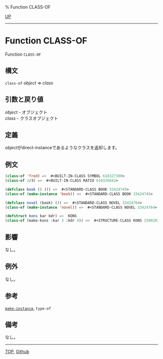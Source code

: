 % Function CLASS-OF

[UP](7.7.html)  

---

# Function **CLASS-OF**


Function `CLASS-OF`


## 構文

`class-of` *object* => *class*


## 引数と戻り値

*object* - オブジェクト  
*class* - クラスオブジェクト


## 定義

*object*がdirect-instanceであるようなクラスを返却します。


## 例文

```lisp
(class-of 'fred) =>  #<BUILT-IN-CLASS SYMBOL 610327300>
(class-of 2/3) =>  #<BUILT-IN-CLASS RATIO 610326642>

(defclass book () ()) =>  #<STANDARD-CLASS BOOK 33424745>
(class-of (make-instance 'book)) =>  #<STANDARD-CLASS BOOK 33424745>

(defclass novel (book) ()) =>  #<STANDARD-CLASS NOVEL 33424764>
(class-of (make-instance 'novel)) =>  #<STANDARD-CLASS NOVEL 33424764>

(defstruct kons kar kdr) =>  KONS
(class-of (make-kons :kar 3 :kdr 4)) =>  #<STRUCTURE-CLASS KONS 250020317>
```


## 影響

なし。


## 例外

なし。


## 参考

[`make-instance`](7.7.make-instance.html),
`type-of`


## 備考

なし。


---
[TOP](index.html),  [Github](https://github.com/nptcl/npt-japanese)

